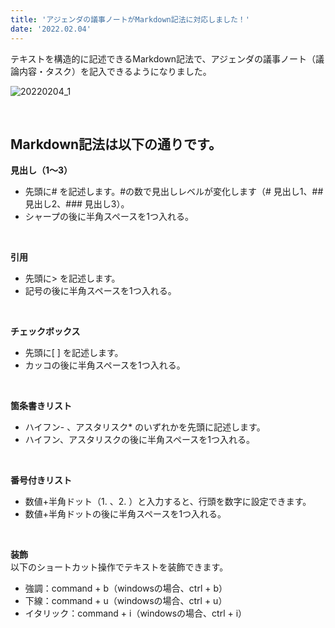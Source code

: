 ```yaml
---
title: 'アジェンダの議事ノートがMarkdown記法に対応しました！'
date: '2022.02.04'
---
```

テキストを構造的に記述できるMarkdown記法で、アジェンダの議事ノート（議論内容・タスク）を記入できるようになりました。
<br>

![20220204_1](https://user-images.githubusercontent.com/92074639/152938731-b458f103-ea85-45a2-916c-2719d3eee5b3.png)

<br>

## Markdown記法は以下の通りです。
**見出し（1～3）**
  - 先頭に# を記述します。#の数で見出しレベルが変化します（# 見出し1、## 見出し2、### 見出し3）。
  - シャープの後に半角スペースを1つ入れる。
<br>

**引用**
  - 先頭に> を記述します。
  - 記号の後に半角スペースを1つ入れる。
<br>

**チェックボックス**
  - 先頭に[ ] を記述します。
  - カッコの後に半角スペースを1つ入れる。
<br>

**箇条書きリスト**
  - ハイフン- 、アスタリスク* のいずれかを先頭に記述します。
  - ハイフン、アスタリスクの後に半角スペースを1つ入れる。
<br>

**番号付きリスト**
  - 数値+半角ドット（1. 、2. ）と入力すると、行頭を数字に設定できます。
  - 数値+半角ドットの後に半角スペースを1つ入れる。
<br>

**装飾**<br>
以下のショートカット操作でテキストを装飾できます。
  - 強調：command + b（windowsの場合、ctrl + b）
  - 下線：command + u（windowsの場合、ctrl + u）
  - イタリック：command + i（windowsの場合、ctrl + i）
<br>
